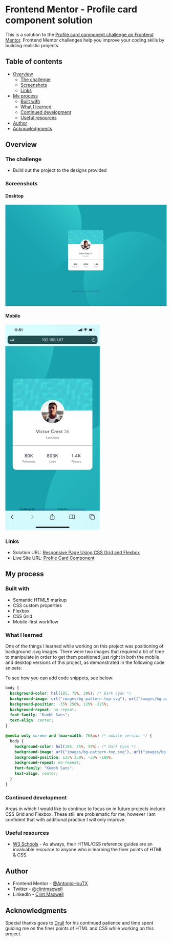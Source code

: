 # Frontend Mentor - Profile card component solution

This is a solution to the [Profile card component challenge on Frontend Mentor](https://www.frontendmentor.io/challenges/profile-card-component-cfArpWshJ). Frontend Mentor challenges help you improve your coding skills by building realistic projects. 

## Table of contents

- [Overview](#overview)
  - [The challenge](#the-challenge)
  - [Screenshots](#screenshot)
  - [Links](#links)
- [My process](#my-process)
  - [Built with](#built-with)
  - [What I learned](#what-i-learned)
  - [Continued development](#continued-development)
  - [Useful resources](#useful-resources)
- [Author](#author)
- [Acknowledgments](#acknowledgments)

## Overview

### The challenge

- Build out the project to the designs provided

### Screenshots
#### Desktop
![](images/desktop_screenshot.jpg)

#### Mobile
![](images/mobile_screenshot.jpg)

### Links

- Solution URL: [Responsive Page Using CSS Grid and Flexbox](https://www.frontendmentor.io/solutions/responsive-page-using-css-grid-and-flexbox-SzGKs88IW)
- Live Site URL: [Profile Card Component](https://antoniohoutx.github.io/profile-card-component-main/index.html)

## My process

### Built with

- Semantic HTML5 markup
- CSS custom properties
- Flexbox
- CSS Grid
- Mobile-first workflow

### What I learned

One of the things I learned while working on this project was positioning of background .svg images.  There were two images that required a bit of time to manipulate in order to get them positioned just right in both the mobile and desktop versions of this project, as demonstrated in the following code snipets:

To see how you can add code snippets, see below:

```css
body {
  background-color: hsl(185, 75%, 39%); /* Dark Cyan */
  background-image: url("images/bg-pattern-top.svg"), url("images/bg-pattern-bottom.svg");
  background-position: -35% 250%, 125% -225%;
  background-repeat: no-repeat;
  font-family: "Kumbh Sans";
  text-align: center;
}
```
```css
@media only screen and (max-width: 768px) /* mobile version */ {
  body {
    background-color: hsl(185, 75%, 39%); /* Dark Cyan */
    background-image: url("images/bg-pattern-top.svg"), url("images/bg-pattern-bottom.svg");
    background-position: 135% 250%, -30% -180%;
    background-repeat: no-repeat;
    font-family: "Kumbh Sans";
    text-align: center;
  }
}
```
### Continued development

Areas in which I would like to continue to focus on in future projects include CSS Grid and Flexbox.  These still are problematic for me, however I am confident that with additional practice I will only improve.
### Useful resources

- [W3 Schools](https://www.w3schools.com/default.asp) - As always, their HTML/CSS reference guides are an invaluable resource to anyone who is learning the finer points of HTML & CSS.
## Author

- Frontend Mentor - [@AntonioHouTX](https://www.frontendmentor.io/profile/AntonioHouTX)
- Twitter - [@clintmaxwell](https://www.twitter.com/clintmaxwell)
- LinkedIn - [Clint Maxwell](https://www.linkedin.com/in/maxwellclint/)
## Acknowledgments

Special thanks goes to [Drull](https://github.com/drull1000) for his continued patience and time spent guiding me on the finer points of HTML and CSS while working on this project.  
